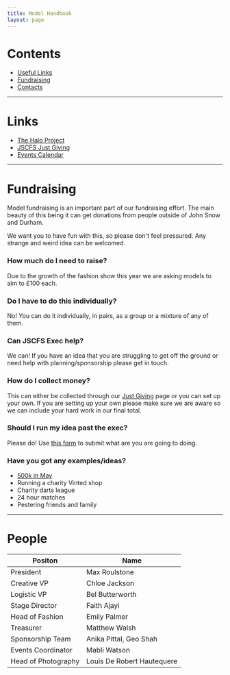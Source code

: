 ```yaml
---
title: Model Handbook
layout: page
---
```


# Contents

- [Useful Links](#Links)
- [Fundraising](#Fundraising)
- [Contacts](#People)

---
# Links

- [The Halo Project](https://www.haloproject.org.uk/)
- [JSCFS Just Giving](https://www.justgiving.com/page/jscfs2024/)
- [Events Calendar](/calendars/)

---
# Fundraising

Model fundraising is an important part of our fundraising effort. The main beauty of this being it can get donations from people outside of John Snow and Durham. 

We want you to have fun with this, so please don't feel pressured. Any strange and weird idea can be welcomed.

### How much do I need to raise?

Due to the growth of the fashion show this year we are asking models to aim to £100 each.

### Do I have to do this individually?

No! You can do it individually, in pairs, as a group or a mixture of any of them.

### Can JSCFS Exec help?

We can! If you have an idea that you are struggling to get off the ground or need help with planning/sponsorship please get in touch.

### How do I collect money?

This can either be collected through our [Just Giving](https://www.justgiving.com/page/jscfs2024/) page or you can set up your own. If you are setting up your own please make sure we are aware so we can include your hard work in our final total.

### Should I run my idea past the exec?

Please do! Use [this form](https://forms.gle/pbisfe135vuDEjsS8/) to submit what are you are going to doing.

### Have you got any examples/ideas?

- [500k in May](https://www.instagram.com/jscfs_500kinmay/)
- Running a charity Vinted shop
- Charity darts league
- 24 hour matches
- Pestering friends and family

---
# People

Positon | Name
---|---
President | Max Roulstone
Creative VP | Chloe Jackson
Logistic VP | Bel Butterworth
Stage Director | Faith Ajayi
Head of Fashion | Emily Palmer
Treasurer | Matthew Walsh
Sponsorship Team | Anika Pittal, Geo Shah
Events Coordinator | Mabli Watson
Head of Photography | Louis De Robert Hautequere

[images/about_cover.jpg]: over_cover.jpg
[def]: /across_column.png
[def2]: /calendars